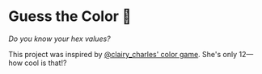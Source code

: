 # Guess the Color 🎨

*Do you know your hex values?*

This project was inspired by [@clairy_charles' color game](https://twitter.com/clairy_charles/status/1291117476995047424?s=20). She's only 12&mdash;how cool is that!?